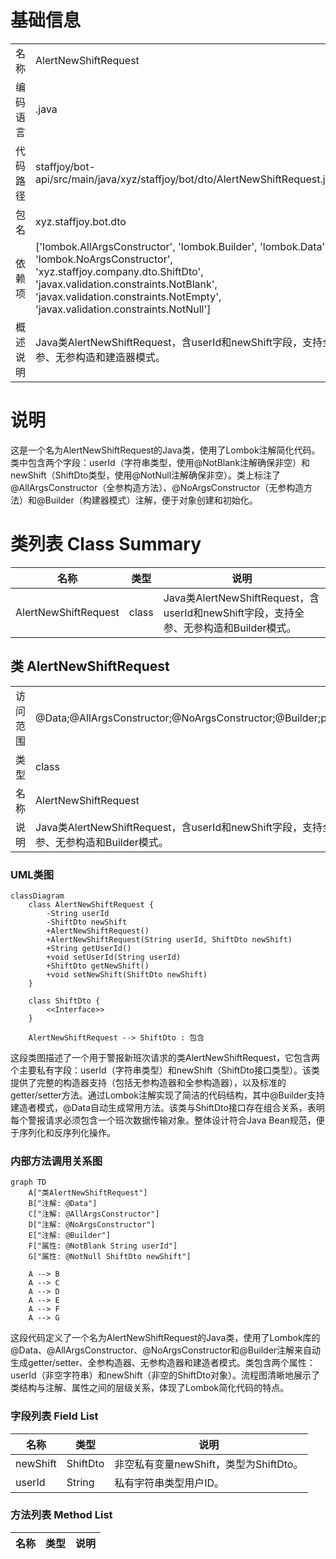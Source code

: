 # 基础信息

|      |      |
|------|------|
| 名称 | AlertNewShiftRequest |
| 编码语言 | .java |
| 代码路径 | staffjoy/bot-api/src/main/java/xyz/staffjoy/bot/dto/AlertNewShiftRequest.java |
| 包名 | xyz.staffjoy.bot.dto |
| 依赖项 | ['lombok.AllArgsConstructor', 'lombok.Builder', 'lombok.Data', 'lombok.NoArgsConstructor', 'xyz.staffjoy.company.dto.ShiftDto', 'javax.validation.constraints.NotBlank', 'javax.validation.constraints.NotEmpty', 'javax.validation.constraints.NotNull'] |
| 概述说明 | Java类AlertNewShiftRequest，含userId和newShift字段，支持全参、无参构造和建造器模式。 |

# 说明

这是一个名为AlertNewShiftRequest的Java类，使用了Lombok注解简化代码。类中包含两个字段：userId（字符串类型，使用@NotBlank注解确保非空）和newShift（ShiftDto类型，使用@NotNull注解确保非空）。类上标注了@AllArgsConstructor（全参构造方法）、@NoArgsConstructor（无参构造方法）和@Builder（构建器模式）注解，便于对象创建和初始化。

# 类列表 Class Summary

| 名称   | 类型  | 说明 |
|-------|------|-------------|
| AlertNewShiftRequest | class | Java类AlertNewShiftRequest，含userId和newShift字段，支持全参、无参构造和Builder模式。 |



## 类 AlertNewShiftRequest

|      |      |
|------|------|
| 访问范围 | @Data;@AllArgsConstructor;@NoArgsConstructor;@Builder;public |
| 类型 | class |
| 名称 | AlertNewShiftRequest |
| 说明 | Java类AlertNewShiftRequest，含userId和newShift字段，支持全参、无参构造和Builder模式。 |


### UML类图

```mermaid
classDiagram
    class AlertNewShiftRequest {
        -String userId
        -ShiftDto newShift
        +AlertNewShiftRequest()
        +AlertNewShiftRequest(String userId, ShiftDto newShift)
        +String getUserId()
        +void setUserId(String userId)
        +ShiftDto getNewShift()
        +void setNewShift(ShiftDto newShift)
    }

    class ShiftDto {
        <<Interface>> 
    }

    AlertNewShiftRequest --> ShiftDto : 包含
```

这段类图描述了一个用于警报新班次请求的类AlertNewShiftRequest，它包含两个主要私有字段：userId（字符串类型）和newShift（ShiftDto接口类型）。该类提供了完整的构造器支持（包括无参构造器和全参构造器），以及标准的getter/setter方法。通过Lombok注解实现了简洁的代码结构，其中@Builder支持建造者模式，@Data自动生成常用方法。该类与ShiftDto接口存在组合关系，表明每个警报请求必须包含一个班次数据传输对象。整体设计符合Java Bean规范，便于序列化和反序列化操作。


### 内部方法调用关系图

```mermaid
graph TD
    A["类AlertNewShiftRequest"]
    B["注解: @Data"]
    C["注解: @AllArgsConstructor"]
    D["注解: @NoArgsConstructor"]
    E["注解: @Builder"]
    F["属性: @NotBlank String userId"]
    G["属性: @NotNull ShiftDto newShift"]
    
    A --> B
    A --> C
    A --> D
    A --> E
    A --> F
    A --> G
```

这段代码定义了一个名为AlertNewShiftRequest的Java类，使用了Lombok库的@Data、@AllArgsConstructor、@NoArgsConstructor和@Builder注解来自动生成getter/setter、全参构造器、无参构造器和建造者模式。类包含两个属性：userId（非空字符串）和newShift（非空的ShiftDto对象）。流程图清晰地展示了类结构与注解、属性之间的层级关系，体现了Lombok简化代码的特点。

### 字段列表 Field List

| 名称  | 类型  | 说明 |
|-------|-------|------|
| newShift | ShiftDto | 非空私有变量newShift，类型为ShiftDto。 |
| userId | String | 私有字符串类型用户ID。 |

### 方法列表 Method List

| 名称  | 类型  | 说明 |
|-------|-------|------|




